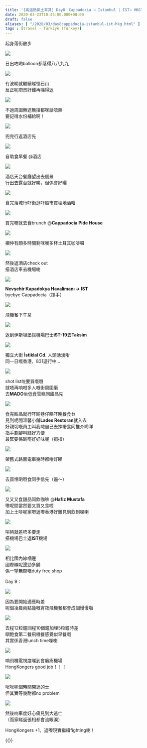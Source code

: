 ```yaml
---
title: '[高溫熱氣土耳其] Day8：Cappadocia → İstanbul | IST→ HKG'
date: 2020-03-23T10:43:00.000+08:00
draft: false
aliases: [ "/2020/03/day8cappadocia-istanbul-ist-hkg.html" ]
tags : [travel - Türkiye (Turkey)]
---
```


起身落街散步  

![](/images/turkey8.jpg)

日出咗啲balloon都落得八八九九  

![](https://k4pt5w.ch.files.1drv.com/y4meJHN0-YOmAgtigEyAtgL0pEPUPpqyFRi3862mO9EwGSWTNRFJgC4N1IF5icZaVNx0K0z5cr7E-1E4xTnbdIWpm885G0zvix68IH-xJzoLGIvNnnbGLaZkDfvE9Ntk6cNQj2FxOz8wgrb5GG7PiViLszGqleUp-WLpflJxW9I3Gbz_szK1KccNscr9jOXuUG3dKBhjzaiLW28aiZjth_c9A?width=660&height=371&cropmode=none)

冇波睇就繼續睇怪石山  
反正呢啲景好難再睇得返  

![](https://apj6qw.ch.files.1drv.com/y4mkObWTuKnsenXlfYa3OWeue_-at4tbZITVYA0E8xR8vZjarJ3gzUqi-LMwkEpE_9JDu6135ICj3aoqkmrndM2mGJHE13DvDk-H_0ZfCqiEwzwQNNnnEWLEaR1Jg_XrLZ5DZV1Yqxl0rQ-hQgNZXAzK67ApwNeSUIwuAJUUq06y8HSVexvPimgjz2CGeTHkXkqpqfJ3gmpufkYQo54UEmPzw?width=371&height=660&cropmode=none)

不過周圍無遮無擋都咪話唔熱  
要記得水份補給啊！  

![](https://mopr5w.ch.files.1drv.com/y4mSScPfON_vEM_J1y4WpU8mO3dOg7AnvZV47_17lLqaxxLT1MyViao7WHkSSIr0OMNgP0SrPo_SkZRF7P-Wwxc3h7dOywGxcovCAf4VGyjE1OT68pfRDNyMdhqnbTe971uhbjUHaRu1gcRhfb8BXsF4M1AODxcgJwrIBZNYsPv2w6Fnkiys7O4SPE3rOAorfYgmLbgF-8ATT3uE8kLhAJweg?width=660&height=371&cropmode=none)

兜完行返酒店先  

![](https://mipt5w.ch.files.1drv.com/y4mjsg6Zk5CHh-IBl7Xt54xgckz4kLT0aSejg6-0oP3T2NdCRxKir9r5-HIRTPS3lF8UORS7sQWs_ELCbwYmWrLZ20WuYHGFUsmWPxcEXMHGuQ2BuGYO9KWWTe1FvxqzeBUlytmDXjkPPwe4vdJpgg-qPQC2Ju1I5D89cJwquRKRWFGd9nvO71_go_zjq_10ak0TFTMNCjT4gbd2gXwc5KU3g?width=660&height=371&cropmode=none)

自助食早餐 @酒店  

![](https://l4pu5w.ch.files.1drv.com/y4mu2PXR8VKa401YqM_rLRRPzOkbVHcGeOUk14fM_n5pjkyWqRPMacUsQn0TbP7K9sKRAvNoVHxfxn-PnxXfDBlfaPGY_FF6rePW_Nsmle3OGZ_ZmC0JeTqtvAHAK6WL1eerJiOvGu-DFXXiV2az68bX6ffZNWfUkt4aAJWMpS-5dMIaGQzqDH9oHu91CdAXq4qcRKqS7V7hixDB95CpYZSiQ?width=660&height=371&cropmode=none)

酒店天台餐廳望出去個景  
行出去露台就好睇，但係會好曬  

![](https://kiowtw.ch.files.1drv.com/y4mcRz0iFleWzouN3k5APgUsoY829ErQya5H-dTYhTMgttCxPiSu8nf4BaenWRmHZbqGi96xawx4A44kpOnmJNMW0UJ0KOLe-aPeELuvXXKGGC0X86tf_4dLu5lOW6DdxpTDKpZ7mNWQtdXXUOMoLxB7f9ukXPyf0q7DJfEhWA3_obfO4HmsTFoCg9XoLx7Gm27efJTu5rjf0xSWINa6LoXww?width=660&height=371&cropmode=none)

食完落城行吓街逛吓超市買埋地酒咁  

![](https://k4rgkw.ch.files.1drv.com/y4mwYzoa1e3JmcDNo6clVcD_KGQiWzeKSm-EFZoj07g6ykyZMZNNPZHFCRQ2Q-bfJUbOPryuuZM1buEKXfQszd14FD_kNwA-TPeSyPy6p-zqkOmCBtfTImZncTzlyu4_32KaVAWbbZuUG25Aw5k4j_x6K0p_VccEON43bv8Camj5_W2K_tLIBx373vTydSUHarZtrU3jqFhg_Si-JUCELFXBw?width=660&height=371&cropmode=none)

買完嘢就去食brunch @**Cappadocia Pide House**  

![](https://mirhkw.ch.files.1drv.com/y4mpS1RyzdxPboyZ8c40behAqsfJsmNKF4LYqv4ORCAWKicx0OG0ucabBuNzPZezGsIbGuuBM2B5RlyINaR1JBId3rinWQo3WUku8SeZ9SXyeF1W6Dg43JmGogC-igUsCXsXFqhEzcqP4e--pQ0VoVSUfMKJfMg4bWcfsXweoMO6x1TW2Uo7LMpXFZx2TH7gS3WjnXfoNslP4KQY3pa_QGsog?width=660&height=371&cropmode=none)

襯仲有頗多時間剩咪嘆多杯土耳其咖啡囉  

![](https://kioutw.ch.files.1drv.com/y4mpxpoR4YYbCrtGZ1vKOIo-IYhsO-rD-vjmEzDkLLzWJ0NzOuVJBmp6QAKQZdiPmR4Yn5b0ruu9nmLk_H7Any2kxI9Fng7i-mwuGZFyNMZikTlL03HGe1r_zUAK79Z-4vN4znsaHTyD8RgHAZqqRwV94v3nNbm8HqHQ3Adj7qh4bhIwK42iX_di4m5IHqH3BzjrtGTK2_WNjp79ptoxuc8-w?width=660&height=371&cropmode=none)

然後返酒店check out  
搭酒店車去機場喇  

![](https://l4rlkw.ch.files.1drv.com/y4mvu38fRULjY8ECwBHjyQkodFWKit0yncMmDErMOqIGngFifnsZRBooXtNKa0q0hpEMSbZxzIpw2koqUTZyoS4FZLsW-mAougueuNFO90r42c9dThNBQMqdP9Tkq-1sdnefDSRgPrvV7fPdCxPYiCSWBYUctHR1gC0gqbFCcXji-CnOpyKiS67jUpU4fW_duUQoNZlhnaTTr9MJUvd7lnJJg?width=660&height=371&cropmode=none)

**Nevşehir Kapadokya Havalimanı → IST**  
byebye Cappadocia（揮手）  

![](https://mirnkw.ch.files.1drv.com/y4mOKmxRKVfugYd-Xde3PgevJKdxBX80rFAC4TeZaijUgru3jZQtH7MPvdO4P8yDYdP-h_7JaGDnxCQHHssK9hP2czBUNIgC2vUeP5gCQbLZ0nTV4NKUbwLmLVxpWw9F8rYEAmO_fQ-7-pfApnmXMVYVziRnv5bIbacxgvFYCUAjg5MACMhpt7HqHh3qFcSMGNa_R5CAMjcy4l2RYtn7amHOQ?width=660&height=371&cropmode=none)

飛機餐下午茶  

![](https://lirfkw.ch.files.1drv.com/y4mgl1l-LE7d_0tVzlorzirbl12q04vmlgxZYBjuxjVbHy3W8CQBFpy2PcmY8-FkLqstzQgZ7cBMLf7Pl7KuueQ9FFBO4nJ7AcywxHWTJzLSAxVe8P7bH7Bj6-jEzzu1Jy-Uf4YMR5H2WzRvXwgQfqZLccbsWG8HyBtKyRV-efCpjWHzkazCGM0SevfmBkYbZSKNI4tERHbzBatGu6oeX3rKw?width=371&height=660&cropmode=none)

返到伊斯坦堡搭機場巴士**iST-19**去**Taksim**  

![](https://zuj3qw.ch.files.1drv.com/y4mOdoGsn_QZJcQV-_9sSw5wMjzKBqrmexqP3puGCTiKGEZIRjF9WiduGxKcZj4lWXTDMrrla0S10jqQyiI3YqiO9_lEm__eg-K74Kb99iLCpYcWLkPp5U0NRE0ZeTWhBebgbq4VjiBwbJm81zwaLraTMmQLqtmMWSk-hF5kQjHE8iXzrYfHqkwWUw5vvNMwEzqWDvXnuSPJpeQI0YEEkgZAg?width=660&height=371&cropmode=none)

獨立大街 **İstiklal Cd.** 人頭湧湧咁  
同一日嘅香港，831遊行中...  

![](https://lyortw.ch.files.1drv.com/y4mppJeSNlnhThJ1te3zQM97pO_in4Ojv_NuZ9eVbpivonO3-UR6SQ9MPq3jazGJ_7kvwvjKl-1nPf7Hr4CBLT0FU1n2396kNdQr3RNL0g_iAd4Vs-o6jDq120ITCE48Sp1uhQGygHdyGMU0Az8u4OH8MVVFolHKRUV6BJ4I5ZVm8u0D9A7sQZop-ilz2IGJkDTg1FTZSwb9VKBUU-MnNR-kg?width=660&height=371&cropmode=none)

shot list咗要買嘅嘢  
就唔再响咁多人嘅街周圍磨  
去**MADO**坐低食雪糕同甜品先  

![](https://k4optw.ch.files.1drv.com/y4mE3QRM92DkBKxPzA5nA4I7PkvuKokBDeTIr3oYAIaNoqPx3d9GsN3DVNbNN-hcPVO79DWY7B8789Vb4SAQZ6QH_Q-b8T9iyBH93VcOoUdQ2tPKt1mJzfdUI8hWQmhsLc-eyBnNowCdabJQdJNE5jMkGtQIjVVivEE9Y47ZhKdL4juHCIquedZywcwDZ_6vK7ANM96NgZrz2SgDZchTUZ_wA?width=660&height=371&cropmode=none)

食完甜品就行吓啲巷仔睇吓晚餐食乜  
見到呢間溫馨小舖**Lades Restoran**就入去  
好親切嘅員工叫我哋自己去揀嘢食同推介啲咩  
指手劃腳叫餸好方便  
最緊要係啲嘢好好味呢（拇指）  

![](https://k4oytw.ch.files.1drv.com/y4mnHD4k_LCEJm4fIkVO7G7Ps5oPSF9xXIT8WwFAeMjRSGl_dYWXXKYvOFvbU90sCseggGS7u2pvrElx4dOvURkwFi5jYyvv-kSge3ZwM2AgmaddjdJP8_xeJoStrwv0EMa9upraGPmvC-IiZZPQTfIF1SNOvuqF_H3tY_400-FoaWFWF5Nu2jyoFNzprURkr0aYCv227d0goGfZyky5kh5jw?width=660&height=371&cropmode=none)

架舊式路面電車幾時都咁好睇  

![](https://zuj7qw.ch.files.1drv.com/y4mHCUXGX-xqK7XwwNwjLAzT6dypDyYioWOFitYoere2bdZyLM2YWKnYKlkOT6_5vLpcu6xGAu-DrxxN1iMwbXpBUAgQQm5RBVZly9QmHtL9tKPgyySE2VXxCJZAf_bmsiB3mhnAi-AhzzOEe3RP4-WCNhCMQRL-XJasze74qEP1XQS36qY_BMKNxu-_ebcMDoqQf3lIbhL9TGA33aF6CNIaw?width=660&height=371&cropmode=none)

去買埋啲嘢食同手信先（逼～）  

![](https://j4rtuq.ch.files.1drv.com/y4mNv-hm5r2jCanFoM0QgDibbHFI3kWsgqTqyyt00vhuclM88O6mZpKCXWZRhVgNNrwI4iCk41uXSbXi7x7t9_n6YndMHD60CgsGDh0TP5UEiptCQtbIv7oR2Zu6YeRdwW41LiwKCbpgXI6CEC-wyg6PM8Xi6Z3szNB89GcSPTRtdkpyRYpOWqn1PKGEZ0scjdKvEut8e2TBNQPSMGJK5GDGA?width=660&height=371&cropmode=none)

又又又食甜品同飲咖啡 @**Hafiz Mustafa**  
嚟呢間當然要又買又食啦  
加上土啡呢家嘢返嚟香港好難見到飲到㗎喇  

![](https://j4ruuq.ch.files.1drv.com/y4mHwAGvSD4QBWI1vH5lNhwmsc5ODqiRCzxbPfXPaSc49lm6dqbyKiBcJCDtw_qDgScdD6AN5fJC8BogLlHF2CX8Ce7q5k95nMTpIXrV6SL6qSnzlX1vcXkYvEG0lP6dPOrzYCRv_GtUSB01V111NXCWthkok5b5d_hGvqIsRyKKGOd0pCR1xiBbRIc8kTmGD7BM9huuseshv0gUD0oQHGKJQ?width=660&height=371&cropmode=none)

唞夠就差唔多要走  
搭機場巴士返**IST**機場  

![](https://myoptw.ch.files.1drv.com/y4mFgDQXt4fU4T5zQEzILwp6aa5y8lhjSlWY6VLt3Rvgb4I9TC6Q-A-jU7EaHayJNrUeKVjxTb0HTDewRGjZNrq-Kgrj09uu7PB6S0RxaSsLXU0S7cAhZOG9CmBujkwPL3l8sR0-jncGvRZuXQpO84RQlMcwkCG7oqItpy3PSyPenFATxGMY8V1lsRWmIpNeTEJhyHIjbpgaE5RMVzn8pGeIw?width=660&height=371&cropmode=none)

相比國內線嗰邊  
國際線呢邊勁多舖  
係一望無際嘅duty free shop  
  
  
Day 9：  

![](https://augara.ch.files.1drv.com/y4mzYboqhZl4ASazMVf53Bx8iy6ewFwX9QjttCHB0W1xjUd1tdcRhDExI3oYNPJ5heOMLxNzga288eTRsjytaPm2iNQ2nsM07xTwXW9U6CYu81HU9Yy9fKWTNVFxFBOJ1wtSeV1DqvDIbjxkkjrdVf4ODNEXJ_SclX4OTundPa4KaSOCW-3hV24Z6G9YfB5g1rsNipgzttjVkaTPrW1RTnFAw?width=660&height=371&cropmode=none)

因為要開始適應時差  
呢個凌晨兩點幾嘅宵夜飛機餐都會成個慢慢啪  

![](https://apj3qw.ch.files.1drv.com/y4mvOb37tj1SBtl_R70tLOw0CdmCwe6C55zOC0ZAVL3xu_pPSt4wYQbLP_2UHf7ZiaohkYqBB2GewQtQeHv4k06RiTPV2mMqp6XPeO1vRsrvLwjzU81N9C85OaCUiFsXUOJ-r6Jd1L43BClxAfsHN3NvY4xAfYLLNq5DCQmuITmR1PP1JRZYfHcBnz3U9KgnBDap9azPrug-ZE5UYmbazKX1Q?width=660&height=371&cropmode=none)

去程12粒鐘回程10個鐘加埋5粒鐘時差  
瞓飽食第二餐飛機餐感覺似早餐嘅  
其實係香港lunch time㗎喇  

![](https://apj4qw.ch.files.1drv.com/y4mwpJCOdcrBtuRAzCixI028mnyL2U9v2uC62JXM9m_G8W7z7ZsDfSTl0d54dnb0WIaRK8mpBj586nCKzAkmHhcbaDwIv3HO8u8rqnhNuQWpKEh985BCAULqhmgi23h8EOxeuv6VJdKVQA-pizzUtIhDC781GjNqg4Yj29Lhaibw-5AmzQ1kKyjzYlJDB8pWpop6GX9BNYnMQwOsWCeUoUukw?width=660&height=371&cropmode=none)

响飛機電視度睇到會癱瘓機場  
HongKongers good job！！！  

![](https://zugara.ch.files.1drv.com/y4mMBti4MvZRN4oQRlOFAbYRbuKGqBjb3LV2Wcwa44ZvftZTYLP2IVbAAAlpQfGPjloHTF3N_rQd4WM6OioQRO3662C9RlNi54CPSPOw8HdDVqG68koAOgfKH7dnl0z_Rm8mdixVpKSaWwtAx3HjNSTcUio8zX4Fgro4HmdhHxJtM6l59c-KkUHDglJk5NRExfUD6OSHsHq2uVoIuLAwPleOA?width=660&height=371&cropmode=none)

啱啱呢個時間開返的士  
但其實等幾耐都no problem  

![](https://auj8qw.ch.files.1drv.com/y4m2106pbcXXbSj8n2HeOD7rIMNEXmYIerRBvevjKoAeOxFkQqTr6cvImVJY-H__8jkDjIR9rNv1Z36Eidz50JWCMrwokZMIIjCqMfRU3fZeuborCdFlrfkTBq7Ckum0qVmMq09ARaiMEz3uHJ9S7TZQD2Bpzp-hEdufKzRCuQQyRFq5AkzA35n-lZ3torFYoWrvSclaHBM9k-qNULHP42ciQ?width=660&height=371&cropmode=none)

然後响車度好心痛見到大逃亡  
（而家睇返張相都會流眼淚）  
  
  
HongKongers +1，返嚟現實繼續fighting喇！  
  
  
{{<turkey>}}